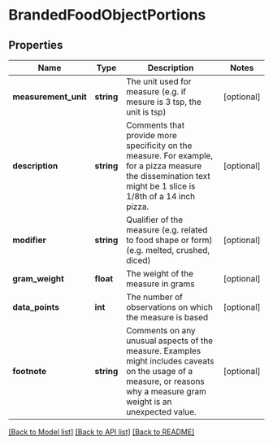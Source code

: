 # BrandedFoodObjectPortions

## Properties
Name | Type | Description | Notes
------------ | ------------- | ------------- | -------------
**measurement_unit** | **string** | The unit used for measure (e.g. if mesure is 3 tsp, the unit is tsp) | [optional] 
**description** | **string** | Comments that provide more specificity on the measure. For example, for a pizza measure the dissemination text might be 1 slice is 1/8th of a 14 inch pizza. | [optional] 
**modifier** | **string** | Qualifier of the measure (e.g. related to food shape or form) (e.g. melted, crushed, diced) | [optional] 
**gram_weight** | **float** | The weight of the measure in grams | [optional] 
**data_points** | **int** | The number of observations on which the measure is based | [optional] 
**footnote** | **string** | Comments on any unusual aspects of the measure. Examples might includes caveats on the usage of a measure, or reasons why a measure gram weight is an unexpected value. | [optional] 

[[Back to Model list]](../../README.md#documentation-for-models) [[Back to API list]](../../README.md#documentation-for-api-endpoints) [[Back to README]](../../README.md)

